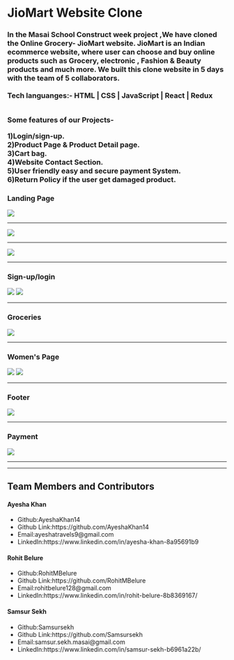 <html>
  <h1>JioMart Website Clone</h1>
  <h3>In the Masai School Construct week project ,We have cloned the Online Grocery- JioMart website. JioMart is an Indian ecommerce website, where user can choose 
  and buy online products such as Grocery, electronic , Fashion & Beauty products and much more. We built this clone website in 5 days with the team of 5 collaborators.
  <br>
  <br>Tech languanges:- HTML | CSS | JavaScript | React | Redux</br>
  <br>
   <p> Some features of our Projects-</p>
     1)Login/sign-up.
    <br>2)Product Page & Product Detail page.
    <br>3)Cart bag.
    <br>4)Website Contact Section.
    <br>5)User friendly easy and secure payment System.
    <br>6)Return Policy if the user get damaged product.</p></h3>
  <h3>Landing Page</h3>
  <img src="https://user-images.githubusercontent.com/101391413/193449477-c7a6f4c3-4463-442c-b4fa-d406f10c1db1.jpeg"/>
      <hr>
  <img src="https://user-images.githubusercontent.com/101391413/193449507-5caf25e8-770b-4076-af1b-46473fc4cc81.jpeg"/>
  <hr>
  <img src="https://user-images.githubusercontent.com/101391413/193449625-bf974e64-4c53-4ab7-9f9c-a835d45ddf6a.jpeg"/>
    <hr>
  <h3>Sign-up/login</h3>
  <img src="https://user-images.githubusercontent.com/101391413/193449716-9895cda4-4a64-49f9-b0a8-c1b8728db7ee.jpeg"/>
  <img src="https://user-images.githubusercontent.com/101391413/193449991-4b84ba0f-01de-46ff-9b5a-72d2118af92c.png"/>
    <hr>
  <h3>Groceries</h3>
  <img src="https://user-images.githubusercontent.com/101391413/193450106-b886b1cb-f4ca-42f2-89b5-3029e8e140e4.jpeg"/>
    <hr>
  <h3>Women's Page</h3>
  <img src="https://user-images.githubusercontent.com/101391413/193450063-120468ab-62d2-46f7-b4f6-ee8d0a248f1b.jpeg"/>
  <img src="https://user-images.githubusercontent.com/101391413/193450229-2a7eb73a-c795-4528-8404-b15e15b75f27.jpeg"/>
    <hr>
  <h3>Footer</h3>
  <img src="https://user-images.githubusercontent.com/101391413/193450273-1152d788-093a-4322-81ca-3c250f35a233.jpeg"/>
    <hr>
  <h3>Payment</h3>
  <img src="https://user-images.githubusercontent.com/101391413/193450335-19880125-ba40-45d8-8445-2eef6cba04ff.jpeg"/>
    <hr>
    <hr>
  <h2>Team Members and Contributors</h2>
  
  <h4>Ayesha Khan</h4>
    <ul><li>Github:AyeshaKhan14</li>
      <li>Github Link:https://github.com/AyeshaKhan14</li>
      <li>Email:ayeshatravels9@gmail.com</li>
      <li>LinkedIn:https://www.linkedin.com/in/ayesha-khan-8a95691b9</li></ul>
      
  <h4>Rohit Belure</h4>
    <ul><li>Github:RohitMBelure</li>
      <li>Github Link:https://github.com/RohitMBelure</li>
      <li>Email:rohitbelure128@gmail.com</li>
      <li>LinkedIn:https://www.linkedin.com/in/rohit-belure-8b8369167/</li></ul>

 <h4>Samsur Sekh</h4>
    <ul><li>Github:Samsursekh</li>
      <li>Github Link:https://github.com/Samsursekh</li>
      <li>Email:samsur.sekh.masai@gmail.com</li>
      <li>LinkedIn:https://www.linkedin.com/in/samsur-sekh-b6961a22b/</li></ul>
  </html>
